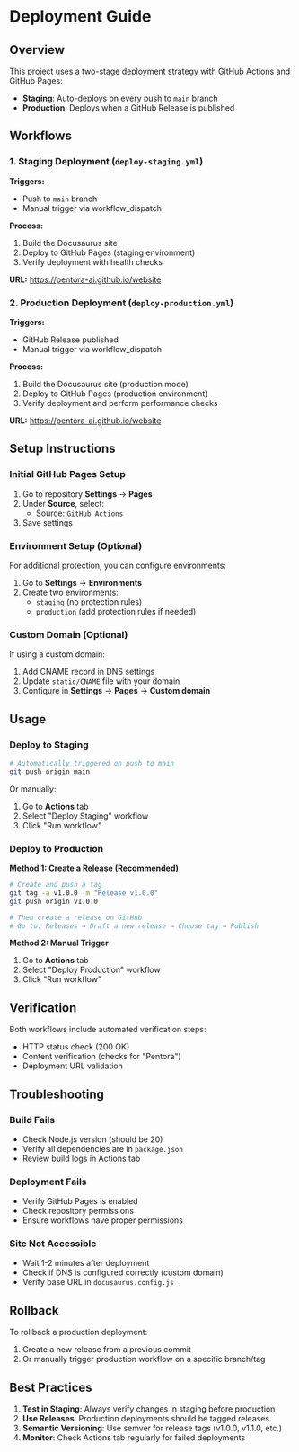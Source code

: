 # Deployment Guide

## Overview

This project uses a two-stage deployment strategy with GitHub Actions and GitHub Pages:

- **Staging**: Auto-deploys on every push to `main` branch
- **Production**: Deploys when a GitHub Release is published

## Workflows

### 1. Staging Deployment (`deploy-staging.yml`)

**Triggers:**

- Push to `main` branch
- Manual trigger via workflow_dispatch

**Process:**

1. Build the Docusaurus site
2. Deploy to GitHub Pages (staging environment)
3. Verify deployment with health checks

**URL:** https://pentora-ai.github.io/website

### 2. Production Deployment (`deploy-production.yml`)

**Triggers:**

- GitHub Release published
- Manual trigger via workflow_dispatch

**Process:**

1. Build the Docusaurus site (production mode)
2. Deploy to GitHub Pages (production environment)
3. Verify deployment and perform performance checks

**URL:** https://pentora-ai.github.io/website

## Setup Instructions

### Initial GitHub Pages Setup

1. Go to repository **Settings** → **Pages**
2. Under **Source**, select:
   - Source: `GitHub Actions`
3. Save settings

### Environment Setup (Optional)

For additional protection, you can configure environments:

1. Go to **Settings** → **Environments**
2. Create two environments:
   - `staging` (no protection rules)
   - `production` (add protection rules if needed)

### Custom Domain (Optional)

If using a custom domain:

1. Add CNAME record in DNS settings
2. Update `static/CNAME` file with your domain
3. Configure in **Settings** → **Pages** → **Custom domain**

## Usage

### Deploy to Staging

```bash
# Automatically triggered on push to main
git push origin main
```

Or manually:

1. Go to **Actions** tab
2. Select "Deploy Staging" workflow
3. Click "Run workflow"

### Deploy to Production

**Method 1: Create a Release (Recommended)**

```bash
# Create and push a tag
git tag -a v1.0.0 -m "Release v1.0.0"
git push origin v1.0.0

# Then create a release on GitHub
# Go to: Releases → Draft a new release → Choose tag → Publish
```

**Method 2: Manual Trigger**

1. Go to **Actions** tab
2. Select "Deploy Production" workflow
3. Click "Run workflow"

## Verification

Both workflows include automated verification steps:

- HTTP status check (200 OK)
- Content verification (checks for "Pentora")
- Deployment URL validation

## Troubleshooting

### Build Fails

- Check Node.js version (should be 20)
- Verify all dependencies are in `package.json`
- Review build logs in Actions tab

### Deployment Fails

- Verify GitHub Pages is enabled
- Check repository permissions
- Ensure workflows have proper permissions

### Site Not Accessible

- Wait 1-2 minutes after deployment
- Check if DNS is configured correctly (custom domain)
- Verify base URL in `docusaurus.config.js`

## Rollback

To rollback a production deployment:

1. Create a new release from a previous commit
2. Or manually trigger production workflow on a specific branch/tag

## Best Practices

1. **Test in Staging**: Always verify changes in staging before production
2. **Use Releases**: Production deployments should be tagged releases
3. **Semantic Versioning**: Use semver for release tags (v1.0.0, v1.1.0, etc.)
4. **Monitor**: Check Actions tab regularly for failed deployments

